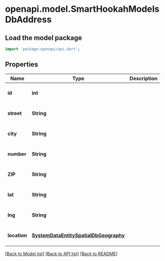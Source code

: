 # openapi.model.SmartHookahModelsDbAddress

## Load the model package
```dart
import 'package:openapi/api.dart';
```

## Properties
Name | Type | Description | Notes
------------ | ------------- | ------------- | -------------
**id** | **int** |  | [optional] [default to null]
**street** | **String** |  | [optional] [default to null]
**city** | **String** |  | [optional] [default to null]
**number** | **String** |  | [optional] [default to null]
**ZIP** | **String** |  | [optional] [default to null]
**lat** | **String** |  | [optional] [default to null]
**lng** | **String** |  | [optional] [default to null]
**location** | [**SystemDataEntitySpatialDbGeography**](SystemDataEntitySpatialDbGeography.md) |  | [optional] [default to null]

[[Back to Model list]](../README.md#documentation-for-models) [[Back to API list]](../README.md#documentation-for-api-endpoints) [[Back to README]](../README.md)



